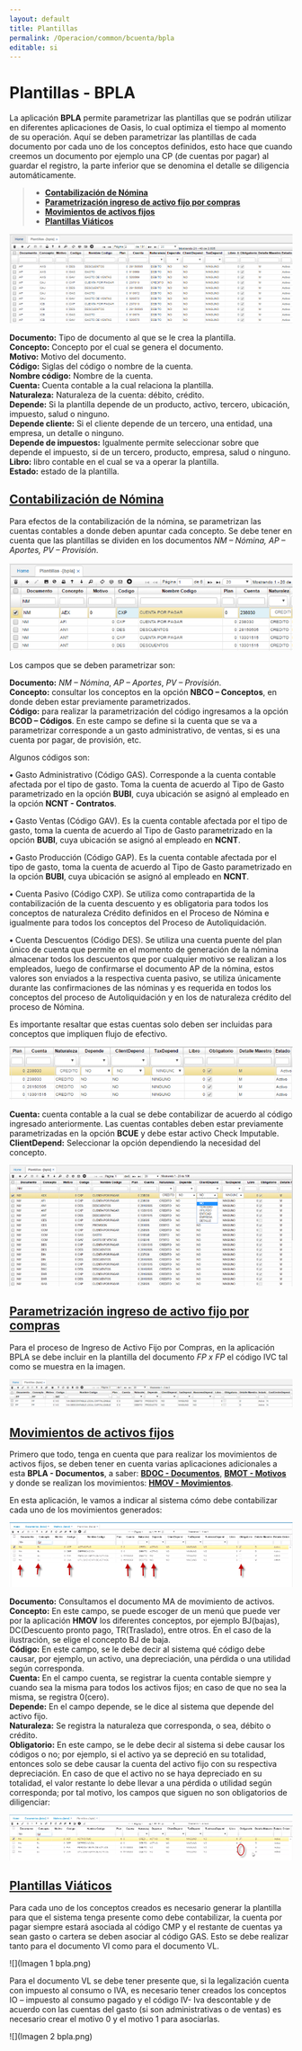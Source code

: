 ```yaml
---
layout: default
title: Plantillas
permalink: /Operacion/common/bcuenta/bpla
editable: si
---
```


# Plantillas - BPLA

La aplicación **BPLA** permite parametrizar las plantillas que se podrán utilizar en diferentes aplicaciones de Oasis, lo cual optimiza el tiempo al momento de su operación. Aquí se deben parametrizar las plantillas de cada documento por cada uno de los conceptos definidos, esto hace que cuando creemos un documento por ejemplo una CP (de cuentas por pagar) al guardar el registro, la parte inferior que se denomina el detalle se diligencia automáticamente.  

>+ [**Contabilización de Nómina**](http://docs.oasiscom.com/Operacion/common/bcuenta/bpla#contabilización-de-nómina)
>+ [**Parametrización ingreso de activo fijo por compras**](http://docs.oasiscom.com/Operacion/common/bcuenta/bpla#parametrización-ingreso-de-activo-fijo-por-compras)
>+ [**Movimientos de activos fijos**](http://docs.oasiscom.com/Operacion/common/bcuenta/bpla#movimientos-de-activos-fijos)
>+ [**Plantillas Viáticos**](http://docs.oasiscom.com/Operacion/common/bcuenta/bpla#plantillas-viáticos)

![](bpla4.png)

**Documento:** Tipo de documento al que se le crea la plantilla.  
**Concepto:** Concepto por el cual se genera el documento.  
**Motivo:** Motivo del documento.  
**Código:** Siglas del código o nombre de la cuenta.  
**Nombre código:** Nombre de la cuenta.  
**Cuenta:** Cuenta contable a la cual relaciona la plantilla.  
**Naturaleza:** Naturaleza de la cuenta: débito, crédito.  
**Depende:** Si la plantilla depende de un producto, activo, tercero, ubicación, impuesto, salud o ninguno.  
**Depende cliente:** Si el cliente depende de un tercero, una entidad, una empresa, un detalle o ninguno.  
**Depende de impuestos:** Igualmente permite seleccionar sobre que depende el impuesto, si de un tercero, producto, empresa, salud o ninguno.  
**Libro:** libro contable en el cual se va a operar la plantilla.  
**Estado:** estado de la plantilla.  


## [Contabilización de Nómina](http://docs.oasiscom.com/Operacion/common/bcuenta/bpla#contabilización-de-nómina)

Para efectos de la contabilización de la nómina, se parametrizan las cuentas contables a donde deben apuntar cada concepto. Se debe tener en cuenta que las plantillas se dividen en los documentos _NM – Nómina, AP – Aportes, PV – Provisión_.  

![](bpla1.png)


Los campos que se deben parametrizar son:

**Documento:** _NM – Nómina_, _AP – Aportes_, _PV – Provisión_.  
**Concepto:** consultar los conceptos en la opción **NBCO – Conceptos**, en donde deben estar previamente parametrizados.  
**Código:** para realizar la parametrización del código ingresamos a la opción **BCOD – Códigos**. En este campo se define si la cuenta que se va a parametrizar corresponde a un gasto administrativo, de ventas, si es una cuenta por pagar, de provisión, etc.  

Algunos códigos son:

**•**	Gasto Administrativo (Código GAS). Corresponde a la cuenta contable afectada por el tipo de gasto. Toma la cuenta de acuerdo al Tipo de Gasto parametrizado en la opción **BUBI**, cuya ubicación se asignó al empleado en la opción **NCNT - Contratos**.

**•**	Gasto Ventas (Código GAV). Es la cuenta contable afectada por el tipo de gasto, toma la cuenta de acuerdo al Tipo de Gasto parametrizado en la opción **BUBI**, cuya ubicación se asignó al empleado en **NCNT**.

**•**	Gasto Producción (Código GAP). Es la cuenta contable afectada por el tipo de gasto, toma la cuenta de acuerdo al Tipo de Gasto parametrizado en la opción **BUBI**, cuya ubicación se asignó al empleado en **NCNT**.

**•**	Cuenta Pasivo (Código CXP). Se utiliza como contrapartida de la contabilización de la cuenta descuento y es obligatoria para todos los conceptos de naturaleza Crédito definidos en el Proceso de Nómina e igualmente para todos los conceptos del Proceso de Autoliquidación.

**•**	Cuenta Descuentos (Código DES). Se utiliza una cuenta puente del plan único de cuenta que permite en el momento de generación de la nómina almacenar todos los descuentos que por cualquier motivo se realizan a los empleados, luego de confirmarse el documento AP de la nómina, estos valores son enviados a la respectiva cuenta pasivo, se utiliza únicamente durante las confirmaciones de las nóminas y es requerida en todos los conceptos del proceso de Autoliquidación y en los de naturaleza crédito del proceso de Nómina.

Es importante resaltar que estas cuentas solo deben ser incluidas para conceptos que impliquen flujo de efectivo.


![](bpla2.png)


**Cuenta:** cuenta contable a la cual se debe contabilizar de acuerdo al código ingresado anteriormente. Las cuentas contables deben estar previamente parametrizadas en la opción **BCUE** y debe estar activo Check Imputable.  
**ClientDepend:** Seleccionar la opción dependiendo la necesidad del concepto.


![](bpla3.png)


## [**Parametrización ingreso de activo fijo por compras**](http://docs.oasiscom.com/Operacion/common/bcuenta/bpla#parametrización-ingreso-de-activo-fijo-por-compras)

Para el proceso de Ingreso de Activo Fijo por Compras, en la aplicación BPLA se debe incluir en la plantilla del documento _FP x FP_ el código IVC tal como se muestra en la imagen.  

![](bplaa.png)  

## [**Movimientos de activos fijos**](http://docs.oasiscom.com/Operacion/common/bcuenta/bpla#movimientos-de-activos-fijos)  

Primero que todo, tenga en cuenta que para realizar los movimientos de activos fijos, se deben tener en cuenta varias aplicaciones adicionales a esta **BPLA - Documentos**, a saber:  [**BDOC - Documentos**](http://docs.oasiscom.com/Operacion/common/bsistema/bdoc#movimientos-de-activos-fijos), [**BMOT - Motivos**](http://docs.oasiscom.com/Operacion/common/bsistema/bmot#movimientos-de-activos-fijos) y donde se realizan los movimientos: [**HMOV - Movimientos**](http://docs.oasiscom.com/Operacion/erp/activos/hmovimient/hmov#ingreso-de-activo-fijo-por-HMOV).  

En esta aplicación, le vamos a indicar al sistema cómo debe contabilizar cada uno de los movimientos generados:  

![](bpla5.png)  

**Documento:**  Consultamos el documento MA de movimiento de activos.  
**Concepto:**  En este campo, se puede escoger de un menú que puede ver por la aplicación **HMOV** los diferentes conceptos, por ejemplo BJ(bajas), DC(Descuento pronto pago, TR(Traslado), entre otros.  En el caso de la ilustración, se elige el concepto BJ de baja.    
**Código:** En este campo, se le debe decir al sistema qué código debe causar, por ejemplo, un activo, una depreciación, una pérdida o una utilidad según corresponda.  
**Cuenta:** En el campo cuenta, se registrar la cuenta contable siempre y cuando sea la misma para todos los activos fijos; en caso de que no sea la misma, se registra 0(cero).  
**Depende:**  En el campo depende, se le dice al sistema que depende del activo fijo.  
**Naturaleza:** Se registra la naturaleza que corresponda, o sea, débito o crédito.  
**Obligatorio:**  En este campo, se le debe decir al sistema si debe causar los códigos o no; por ejemplo, si el activo ya se depreció en su totalidad, entonces solo se debe causar la cuenta del activo fijo con su respectiva depreciación.  En caso de que el activo no se haya depreciado en su totalidad, el valor restante lo debe llevar a una pérdida o utilidad según corresponda; por tal motivo, los campos que siguen no son obligatorios de diligenciar:  

![](bpla6.png)


## [**Plantillas Viáticos**](http://docs.oasiscom.com/Operacion/common/bcuenta/bpla#plantillas-viáticos)
Para cada uno de los conceptos creados es necesario generar la plantilla para que el sistema tenga presente como debe contabilizar, la cuenta por pagar siempre estará asociada al código CMP y el restante de cuentas ya sean gasto o cartera se deben asociar al código GAS. Esto se debe realizar tanto para el documento VI como para el documento VL.

![](Imagen 1 bpla.png)

Para el documento VL se debe tener presente que, si la legalización cuenta con impuesto al consumo o IVA, es necesario tener creados los conceptos IO – impuesto al consumo pagado y el código IV- Iva descontable y de acuerdo con las cuentas del gasto (si son administrativas o de ventas) es necesario crear el motivo 0 y el motivo 1 para asociarlas.

![](Imagen 2 bpla.png)













